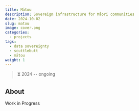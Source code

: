 ```yaml
---
title: Mātou
description: Sovereign infrastructure for Māori communities
date: 2024-10-02
slug: matou
image: cover.png
categories:
  - projects
tags:
  - data sovereignty
  - scuttlebutt
  - mātou
weight: 1
---
```


> ⏳ 2024 -- ongoing <br />

## About

Work in Progress

